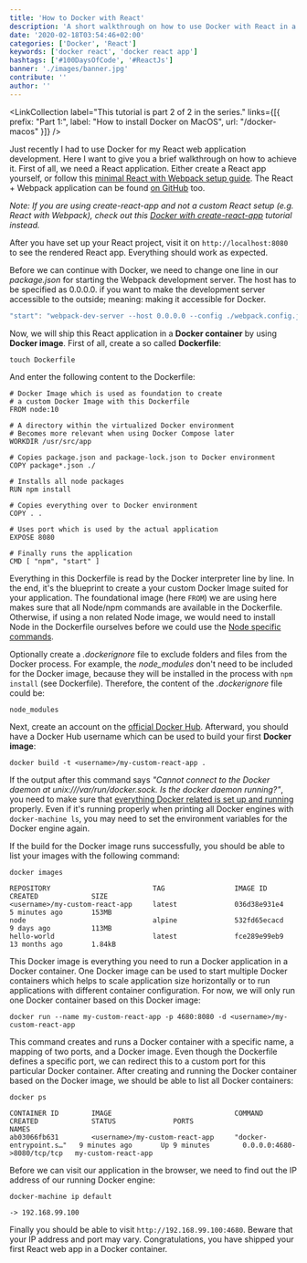 ```yaml
---
title: 'How to Docker with React'
description: 'A short walkthrough on how to use Docker with React in a development environment. We will cover how to dockerize your first React app ...'
date: '2020-02-18T03:54:46+02:00'
categories: ['Docker', 'React']
keywords: ['docker react', 'docker react app']
hashtags: ['#100DaysOfCode', '#ReactJs']
banner: './images/banner.jpg'
contribute: ''
author: ''
---
```


<Sponsorship />

<LinkCollection label="This tutorial is part 2 of 2 in the series." links={[{ prefix: "Part 1:", label: "How to install Docker on MacOS", url: "/docker-macos" }]} />

Just recently I had to use Docker for my React web application development. Here I want to give you a brief walkthrough on how to achieve it. First of all, we need a React application. Either create a React app yourself, or follow this [minimal React with Webpack setup guide](/minimal-react-webpack-babel-setup). The React + Webpack application can be found [on GitHub](https://github.com/rwieruch/minimal-react-webpack-babel-setup) too.

_Note: If you are using create-react-app and not a custom React setup (e.g. React with Webpack), check out this [Docker with create-react-app](/docker-create-react-app-development) tutorial instead._

After you have set up your React project, visit it on `http://localhost:8080` to see the rendered React app. Everything should work as expected.

Before we can continue with Docker, we need to change one line in our _package.json_ for starting the Webpack development server. The host has to be specified as 0.0.0.0. if you want to make the development server accessible to the outside; meaning: making it accessible for Docker.

```javascript
"start": "webpack-dev-server --host 0.0.0.0 --config ./webpack.config.js --mode development",
```

Now, we will ship this React application in a **Docker container** by using **Docker image**. First of all, create a so called **Dockerfile**:

```text
touch Dockerfile
```

And enter the following content to the Dockerfile:

```text
# Docker Image which is used as foundation to create
# a custom Docker Image with this Dockerfile
FROM node:10

# A directory within the virtualized Docker environment
# Becomes more relevant when using Docker Compose later
WORKDIR /usr/src/app

# Copies package.json and package-lock.json to Docker environment
COPY package*.json ./

# Installs all node packages
RUN npm install

# Copies everything over to Docker environment
COPY . .

# Uses port which is used by the actual application
EXPOSE 8080

# Finally runs the application
CMD [ "npm", "start" ]
```

Everything in this Dockerfile is read by the Docker interpreter line by line. In the end, it's the blueprint to create a your custom Docker Image suited for your application. The foundational image (here `FROM`) we are using here makes sure that all Node/npm commands are available in the Dockerfile. Otherwise, if using a non related Node image, we would need to install Node in the Dockerfile ourselves before we could use the [Node specific commands](/npm-crash-course).

Optionally create a _.dockerignore_ file to exclude folders and files from the Docker process. For example, the _node_modules_ don't need to be included for the Docker image, because they will be installed in the process with `npm install` (see Dockerfile). Therefore, the content of the _.dockerignore_ file could be:

```text
node_modules
```

Next, create an account on the [official Docker Hub](https://hub.docker.com/). Afterward, you should have a Docker Hub username which can be used to build your first **Docker image**:

```text
docker build -t <username>/my-custom-react-app .
```

If the output after this command says _"Cannot connect to the Docker daemon at unix:///var/run/docker.sock. Is the docker daemon running?"_, you need to make sure that [everything Docker related is set up and running](/docker-macos) properly. Even if it's running properly when printing all Docker engines with `docker-machine ls`, you may need to set the environment variables for the Docker engine again.

If the build for the Docker image runs successfully, you should be able to list your images with the following command:

```text
docker images

REPOSITORY                         TAG                 IMAGE ID            CREATED             SIZE
<username>/my-custom-react-app     latest              036d38e931e4        5 minutes ago       153MB
node                               alpine              532fd65ecacd        9 days ago          113MB
hello-world                        latest              fce289e99eb9        13 months ago       1.84kB
```

This Docker image is everything you need to run a Docker application in a Docker container. One Docker image can be used to start multiple Docker containers which helps to scale application size horizontally or to run applications with different container configuration. For now, we will only run one Docker container based on this Docker image:

```text
docker run --name my-custom-react-app -p 4680:8080 -d <username>/my-custom-react-app
```

This command creates and runs a Docker container with a specific name, a mapping of two ports, and a Docker image. Even though the Dockerfile defines a specific port, we can redirect this to a custom port for this particular Docker container. After creating and running the Docker container based on the Docker image, we should be able to list all Docker containers:

```text
docker ps

CONTAINER ID        IMAGE                              COMMAND                  CREATED             STATUS              PORTS                         NAMES
ab03066fb631        <username>/my-custom-react-app     "docker-entrypoint.s…"   9 minutes ago       Up 9 minutes        0.0.0.0:4680->8080/tcp/tcp   my-custom-react-app
```

Before we can visit our application in the browser, we need to find out the IP address of our running Docker engine:

```text
docker-machine ip default

-> 192.168.99.100
```

Finally you should be able to visit `http://192.168.99.100:4680`. Beware that your IP address and port may vary. Congratulations, you have shipped your first React web app in a Docker container.

<ReadMore label="Docker Cheatsheet" link="/docker-cheatsheet" />

<ReadMore label="Docker Compose" link="/docker-compose" />
